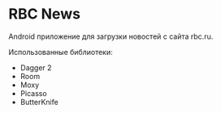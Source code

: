 # RBC News
Android приложение для загрузки новостей с сайта rbc.ru.

Использованные библиотеки:
- Dagger 2
- Room
- Moxy
- Picasso
- ButterKnife
